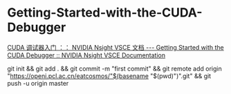 # Getting-Started-with-the-CUDA-Debugger

[CUDA 调试器入门 ：： NVIDIA Nsight VSCE 文档 --- Getting Started with the CUDA Debugger :: NVIDIA Nsight VSCE Documentation](https://docs.nvidia.com/nsight-visual-studio-code-edition/cuda-debugger/index.html)

git init && git add . && git commit -m "first commit" && git remote add origin "https://openi.pcl.ac.cn/eatcosmos/"$(basename "$(pwd)")".git" && git push -u origin master
